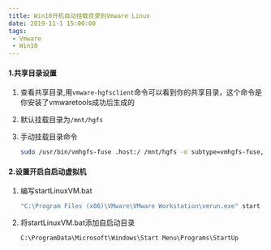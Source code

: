 ```yaml
---
title: Win10开机自动挂载目录到Vmware Linux
date: 2019-11-1 15:00:00
tags:
 - Vmware
 - Win10
---
```


#### 1.共享目录设置

 1. 查看共享目录,用`vmware-hgfsclient`命令可以看到你的共享目录，这个命令是你安装了vmwaretools成功后生成的

 2. 默认挂载目录为`/mnt/hgfs`

 3. 手动挂载目录命令

    ```bash
    sudo /usr/bin/vmhgfs-fuse .host:/ /mnt/hgfs -o subtype=vmhgfs-fuse,allow_other
    ```

#### 2.设置开启自启动虚拟机

 1. 编写startLinuxVM.bat

    ```bash
    "C:\Program Files (x86)\VMware\VMware Workstation\vmrun.exe" start "E:\VM\Ubuntu\Ubunut1810.vmx" nogui
    ```

2. 将startLinuxVM.bat添加自启动目录

   ```
   C:\ProgramData\Microsoft\Windows\Start Menu\Programs\StartUp
   ```
